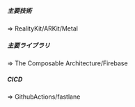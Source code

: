 ##### 主要技術 
=> RealityKit/ARKit/Metal
##### 主要ライブラリ　
=> The Composable Architecture/Firebase
##### CICD 
=> GithubActions/fastlane

